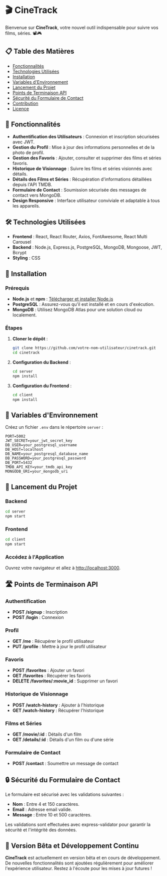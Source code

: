 # 🎬 CineTrack

Bienvenue sur **CineTrack**, votre nouvel outil indispensable pour suivre vos films, séries. 📽️🎮

## 📋 Table des Matières

- [Fonctionnalités](#-fonctionnalités)
- [Technologies Utilisées](#-technologies-utilisées)
- [Installation](#-installation)
- [Variables d'Environnement](#-variables-denvironnement)
- [Lancement du Projet](#-lancement-du-projet)
- [Points de Terminaison API](#-points-de-terminaison-api)
- [Sécurité du Formulaire de Contact](#-sécurité-du-formulaire-de-contact)
- [Contribution](#-contribution)
- [Licence](#-licence)

## 🌟 Fonctionnalités

- **Authentification des Utilisateurs** : Connexion et inscription sécurisées avec JWT.
- **Gestion du Profil** : Mise à jour des informations personnelles et de la photo de profil.
- **Gestion des Favoris** : Ajouter, consulter et supprimer des films et séries favoris.
- **Historique de Visionnage** : Suivre les films et séries visionnés avec détails.
- **Détails des Films et Séries** : Récupération d'informations détaillées depuis l'API TMDB.
- **Formulaire de Contact** : Soumission sécurisée des messages de contact vers MongoDB.
- **Design Responsive** : Interface utilisateur conviviale et adaptable à tous les appareils.

## 🛠️ Technologies Utilisées

- **Frontend** : React, React Router, Axios, FontAwesome, React Multi Carousel
- **Backend** : Node.js, Express.js, PostgreSQL, MongoDB, Mongoose, JWT, Bcrypt
- **Styling** : CSS

## 🧩 Installation

### Prérequis

- **Node.js** et **npm** : [Télécharger et installer Node.js](https://nodejs.org/)
- **PostgreSQL** : Assurez-vous qu'il est installé et en cours d'exécution.
- **MongoDB** : Utilisez MongoDB Atlas pour une solution cloud ou localement.

### Étapes

1. **Cloner le dépôt** :
   ```sh
   git clone https://github.com/votre-nom-utilisateur/cinetrack.git
   cd cinetrack
   ```

2. **Configuration du Backend** :
   ```sh
   cd server
   npm install
   ```

3. **Configuration du Frontend** :
   ```sh
   cd client
   npm install
   ```

## 🔑 Variables d'Environnement

Créez un fichier `.env` dans le répertoire `server` :

```env
PORT=5002
JWT_SECRET=your_jwt_secret_key
DB_USER=your_postgresql_username
DB_HOST=localhost
DB_NAME=your_postgresql_database_name
DB_PASSWORD=your_postgresql_password
DB_PORT=5432
TMDB_API_KEY=your_tmdb_api_key
MONGODB_URI=your_mongodb_uri
```

## 🚀 Lancement du Projet

### Backend

```sh
cd server
npm start
```

### Frontend

```sh
cd client
npm start
```

### Accédez à l'Application

Ouvrez votre navigateur et allez à [http://localhost:3000](http://localhost:3000).

## 🛣️ Points de Terminaison API

### Authentification

- **POST /signup** : Inscription
- **POST /login** : Connexion

### Profil

- **GET /me** : Récupérer le profil utilisateur
- **PUT /profile** : Mettre à jour le profil utilisateur

### Favoris

- **POST /favorites** : Ajouter un favori
- **GET /favorites** : Récupérer les favoris
- **DELETE /favorites/:movie_id** : Supprimer un favori

### Historique de Visionnage

- **POST /watch-history** : Ajouter à l'historique
- **GET /watch-history** : Récupérer l'historique

### Films et Séries

- **GET /movie/:id** : Détails d'un film
- **GET /details/:id** : Détails d'un film ou d'une série

### Formulaire de Contact

- **POST /contact** : Soumettre un message de contact

## 🔒 Sécurité du Formulaire de Contact

Le formulaire est sécurisé avec les validations suivantes :
- **Nom** : Entre 4 et 150 caractères.
- **Email** : Adresse email valide.
- **Message** : Entre 10 et 500 caractères.

Les validations sont effectuées avec express-validator pour garantir la sécurité et l'intégrité des données.

## 🚀 Version Bêta et Développement Continu

**CineTrack** est actuellement en version bêta et en cours de développement. De nouvelles fonctionnalités sont ajoutées régulièrement pour améliorer l'expérience utilisateur. Restez à l'écoute pour les mises à jour futures !
